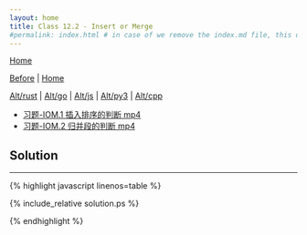 ```yaml
---
layout: home
title: Class 12.2 - Insert or Merge
#permalink: index.html # in case of we remove the index.md file, this doc will be the index page
---
```


<div class="row">
<div class="columnStmt" markdown="1">

[Home](./README.md)

[Before](./class-12.1.md) | [Home](./class-12.3.md)

[Alt/rust](./Alt_rust/README.md) | [Alt/go](./Alt_c/README.md) | [Alt/js](./Alt_js/README.html) | [Alt/py3](./Alt_py3/README.md) | [Alt/cpp](./Alt_cpp/README.md) 

-   [习题-IOM.1 插入排序的判断 mp4](https://data-structure.s3.us-west-1.amazonaws.com/12_%E7%AC%AC%E5%8D%81%E4%BA%8C%E8%AE%B2+%E7%BB%BC%E5%90%88%E4%B9%A0%E9%A2%98%E9%80%89%E8%AE%B2%5B%E9%99%88%E8%B6%8A%5D/%E4%B9%A0%E9%A2%98-IOM.1+%E6%8F%92%E5%85%A5%E6%8E%92%E5%BA%8F%E7%9A%84%E5%88%A4%E6%96%AD%EF%BC%883%EF%BC%9A29%EF%BC%89_Hd.mp4)
-   [习题-IOM.2 归并段的判断 mp4](https://data-structure.s3.us-west-1.amazonaws.com/12_%E7%AC%AC%E5%8D%81%E4%BA%8C%E8%AE%B2+%E7%BB%BC%E5%90%88%E4%B9%A0%E9%A2%98%E9%80%89%E8%AE%B2%5B%E9%99%88%E8%B6%8A%5D/%E4%B9%A0%E9%A2%98-IOM.2+%E5%BD%92%E5%B9%B6%E6%AE%B5%E7%9A%84%E5%88%A4%E6%96%AD%EF%BC%888%EF%BC%9A22%EF%BC%89_Hd.mp4)    

</div>
<div class="columnSol" markdown="1">

## Solution
------

{% highlight javascript linenos=table %}

{% include_relative solution.ps %}

{% endhighlight %}

</div>
</div>
